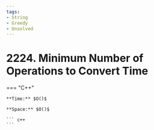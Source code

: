 ```yaml
---
tags:
- String
- Greedy
- Unsolved
---
```



# 2224. Minimum Number of Operations to Convert Time

=== "C++"

    **Time:** $O()$

    **Space:** $O()$

    ``` c++
    ```